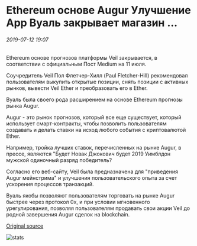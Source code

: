 # Ethereum основе Augur Улучшение App Вуаль закрывает магазин ...

###### 2019-07-12 19:07

Ethereum основе прогнозов платформы Veil закрывается, в соответствии с официальным Пост Medium на 11 июля.

Соучредитель Veil Пол Флетчер-Хилл (Paul Fletcher-Hill) рекомендовал пользователям выкупить открытые позиции, снять позиции с активных рынков, вывести Veil Ether и преобразовать его в Ether.

Вуаль была своего рода расширением на основе Ethereum прогнозы рынка Augur.

Augur - это рынок прогнозов, который все еще существует, который использует смарт-контракты, чтобы позволить пользователям создавать и делать ставки на исход любого события с криптовалютой Ether.

Например, тройка лучших ставок, перечисленных на рынке Augur, в прессе, являются "Будет Новак Джокович будет 2019 Уимблдон мужской одиночный разряд победитель?

Согласно его веб-сайту, Veil была предназначена для "приведения Augur мейнстрима" и улучшения пользовательского опыта за счет ускорения процессов транзакций.

Вуаль якобы позволяют пользователям торговать на рынке Augur быстрее через протокол 0x, и при условии мгновенного урегулирования, позволяя пользователям продавать свои акции Veil до родной завершения Augur сделок на blockchain.

[Original source](https://cointelegraph.com/news/ethereum-based-augur-enhancement-app-veil-closes-up-shop)

![stats](https://c.statcounter.com/11760860/0/a89fa40b/1/ "stats")